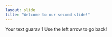 ```yaml
---
layout: slide
title: "Welcome to our second slide!"
---
```

Your text guarav 1
Use the left arrow to go back!
